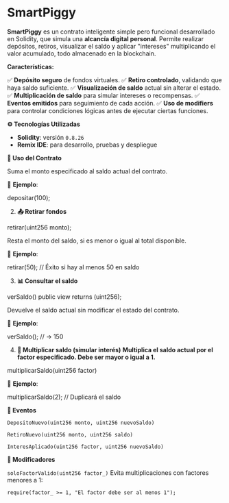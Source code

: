 # SmartPiggy

**SmartPiggy** es un contrato inteligente simple pero funcional desarrollado en Solidity, que simula una **alcancía digital personal**. Permite realizar depósitos, retiros, visualizar el saldo y aplicar "intereses" multiplicando el valor acumulado, todo almacenado en la blockchain.

**Características:**

 ✅ **Depósito seguro** de fondos virtuales.
 ✅ **Retiro controlado**, validando que haya saldo suficiente.
 ✅ **Visualización de saldo** actual sin alterar el estado.
 ✅ **Multiplicación de saldo** para simular intereses o recompensas.
 ✅ **Eventos emitidos** para seguimiento de cada acción.
 ✅ **Uso de modifiers** para controlar condiciones lógicas antes de ejecutar ciertas funciones.

 **⚙️ Tecnologías Utilizadas**

- **Solidity**: versión `0.8.26`
- **Remix IDE**: para desarrollo, pruebas y despliegue

**🚀 Uso del Contrato**

Suma el monto especificado al saldo actual del contrato.

📌 **Ejemplo**:

depositar(100);

2. **📤 Retirar fondos**

retirar(uint256 monto);

Resta el monto del saldo, si es menor o igual al total disponible.

📌 **Ejemplo**:

retirar(50); // Éxito si hay al menos 50 en saldo

3. **📊 Consultar el saldo**

verSaldo() public view returns (uint256);

Devuelve el saldo actual sin modificar el estado del contrato.

📌 **Ejemplo**:

verSaldo(); // -> 150

4. **🧮 Multiplicar saldo (simular interés)**
**Multiplica el saldo actual por el factor especificado. Debe ser mayor o igual a 1.**


multiplicarSaldo(uint256 factor)



📌 **Ejemplo**:

multiplicarSaldo(2); // Duplicará el saldo

**📑 Eventos**

    DepositoNuevo(uint256 monto, uint256 nuevoSaldo)

    RetiroNuevo(uint256 monto, uint256 saldo)

    InteresAplicado(uint256 factor, uint256 nuevoSaldo)

**🔐 Modificadores**

`soloFactorValido(uint256 factor_)` Evita multiplicaciones con factores menores a 1:


```require(factor_ >= 1, "El factor debe ser al menos 1");```
